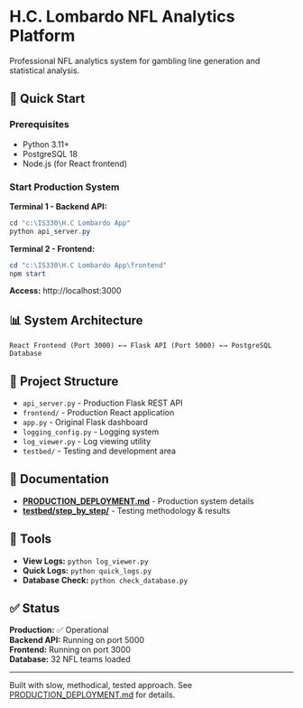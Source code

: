 # H.C. Lombardo NFL Analytics Platform

Professional NFL analytics system for gambling line generation and statistical analysis.

## 🚀 Quick Start

### Prerequisites
- Python 3.11+
- PostgreSQL 18
- Node.js (for React frontend)

### Start Production System

**Terminal 1 - Backend API:**
```powershell
cd "c:\IS330\H.C Lombardo App"
python api_server.py
```

**Terminal 2 - Frontend:**
```powershell
cd "c:\IS330\H.C Lombardo App\frontend"
npm start
```

**Access:** http://localhost:3000

## 📊 System Architecture

```
React Frontend (Port 3000) ←→ Flask API (Port 5000) ←→ PostgreSQL Database
```

## 📁 Project Structure

- `api_server.py` - Production Flask REST API
- `frontend/` - Production React application
- `app.py` - Original Flask dashboard
- `logging_config.py` - Logging system
- `log_viewer.py` - Log viewing utility
- `testbed/` - Testing and development area

## 📖 Documentation

- **[PRODUCTION_DEPLOYMENT.md](PRODUCTION_DEPLOYMENT.md)** - Production system details
- **[testbed/step_by_step/](testbed/step_by_step/)** - Testing methodology & results

## 🔧 Tools

- **View Logs:** `python log_viewer.py`
- **Quick Logs:** `python quick_logs.py`
- **Database Check:** `python check_database.py`

## ✅ Status

**Production:** ✅ Operational  
**Backend API:** Running on port 5000  
**Frontend:** Running on port 3000  
**Database:** 32 NFL teams loaded

---

Built with slow, methodical, tested approach. See [PRODUCTION_DEPLOYMENT.md](PRODUCTION_DEPLOYMENT.md) for details.
